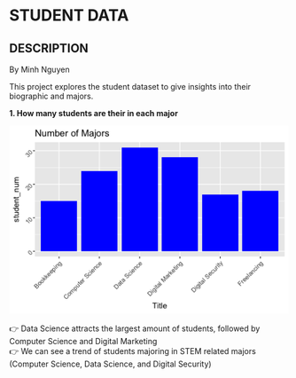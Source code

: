 # STUDENT DATA

## DESCRIPTION
By Minh Nguyen

This project explores the student dataset to give insights into their biographic and majors. 

**1. How many students are their in each major**

![Histogram by Majors](https://github.com/minhnbnguyen/DATA-332/blob/main/student_data/chart/%23majors%20histogram.png)

👉 Data Science attracts the largest amount of students, followed by Computer Science and Digital Marketing  
👉 We can see a trend of students majoring in STEM related majors (Computer Science, Data Science, and Digital Security)
